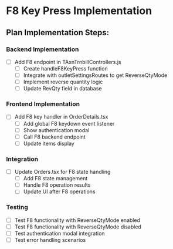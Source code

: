 # F8 Key Press Implementation

## Plan Implementation Steps:

### Backend Implementation
- [ ] Add F8 endpoint in TAxnTrnbillControllers.js
  - [ ] Create handleF8KeyPress function
  - [ ] Integrate with outletSettingsRoutes to get ReverseQtyMode
  - [ ] Implement reverse quantity logic
  - [ ] Update RevQty field in database

### Frontend Implementation
- [ ] Add F8 key handler in OrderDetails.tsx
  - [ ] Add global F8 keydown event listener
  - [ ] Show authentication modal
  - [ ] Call F8 backend endpoint
  - [ ] Update items display

### Integration
- [ ] Update Orders.tsx for F8 state handling
  - [ ] Add F8 state management
  - [ ] Handle F8 operation results
  - [ ] Update UI after F8 operations

### Testing
- [ ] Test F8 functionality with ReverseQtyMode enabled
- [ ] Test F8 functionality with ReverseQtyMode disabled
- [ ] Test authentication modal integration
- [ ] Test error handling scenarios
